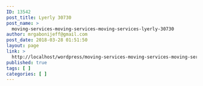 ```yaml
---
ID: 13542
post_title: Lyerly 30730
post_name: >
  moving-services-moving-services-moving-services-lyerly-30730
author: mrgabonijeff@gmail.com
post_date: 2018-03-28 01:51:50
layout: page
link: >
  http://localhost/wordpress/moving-services-moving-services-moving-services-lyerly-30730/
published: true
tags: [ ]
categories: [ ]
---
```

